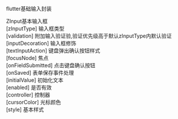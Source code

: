 flutter基础输入封装

ZInput基本输入框  
[zInputType] 输入框类型  
[validation] 附加输入验证验,验证优先级高于默认zInputType内默认验证  
[inputDecoration] 输入框修饰  
[textInputAction] 键盘弹出确认按钮样式  
[focusNode] 焦点  
[onFieldSubmitted] 点击键盘确认按钮  
[onSaved] 表单保存事件处理  
[initialValue] 初始化文本  
[enabled] 是否有效  
[controller] 控制器  
[cursorColor] 光标颜色  
[style] 基本样式  


